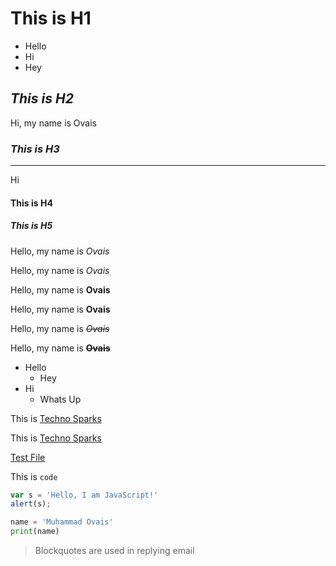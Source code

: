 # This is H1
- Hello
- Hi
- Hey
## *This is H2*
Hi, my name is Ovais

### _This is H3_
---
Hi
#### **This is H4**
##### __This is H5__


Hello, my name is *Ovais*

Hello, my name is _Ovais_

Hello, my name is **Ovais**

Hello, my name is __Ovais__

Hello, my name is ~~*Ovais*~~

Hello, my name is ~~__Ovais__~~
- Hello
    - Hey
- Hi
    - Whats Up

This is [Techno Sparks](https://www.techno-sparks.com)

This is [Techno Sparks](https://www.techno-sparks.com "Techno Sparks Home Page")

[Test File](test1.md)

This is `code`

```javascript
var s = 'Hello, I am JavaScript!'
alert(s);
```

```python
name = 'Muhammad Ovais'
print(name)
```

> Blockquotes are used in replying email